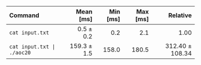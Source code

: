 | Command | Mean [ms] | Min [ms] | Max [ms] | Relative |
|:---|---:|---:|---:|---:|
| `cat input.txt` | 0.5 ± 0.2 | 0.2 | 2.1 | 1.00 |
| `cat input.txt \| ./aoc20` | 159.3 ± 1.5 | 158.0 | 180.5 | 312.40 ± 108.34 |
